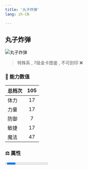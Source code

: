 ```yaml
---
title: '丸子炸弹'
lang: zh-CN

---
```


<RouterBack />

## 丸子炸弹

![丸子炸弹](https://user-images.githubusercontent.com/78347270/115957934-3758f980-a540-11eb-9a42-d64197bc1b5e.gif) 

> 特殊系 , 7级金卡图鉴<Card :type="2" /> , 不可封印 :x:


### 💪 能力数值

| 总档次       | 105            |
| :----------- |:-------------:|
| 体力      | 17   <Stars :number="1.5" />  |
| 力量      | 17   <Stars :number="1.5" />  |
| 防御      | 7   <Stars :number="0.5" />  | 
| 敏捷      | 17  <Stars :number="1.5" />  | 
| 魔法      | 47  <Stars :number="4.5" />   | 


### ⚖️ 属性


<Progress earth :number="5" />

<Progress water :number="0" />

<Progress fire :number="0" />

<Progress wind :number="5" />

### ✨ 技能栏 <Strong>10个</Strong>

- 攻击
- 防御

### 👶 1级出现点

- 法兰城乐透彩卷，奖品









